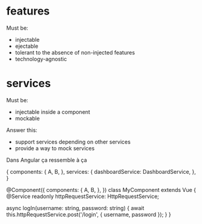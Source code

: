 # features

Must be:
* injectable
* ejectable
* tolerant to the absence of non-injected features
* technology-agnostic

# services

Must be:
* injectable inside a component
* mockable

Answer this:
* support services depending on other services
* provide a way to mock services

Dans Angular ça ressemble à ça

{
  components: {
    A,
    B,
  },
  services: {
    dashboardService: DashboardService,
  },
}

@Component({
  components: {
    A,
    B,
  },
})
class MyComponent extends Vue {
  @Service
  readonly httpRequestService: HttpRequestService;

  async logIn(username: string, password: string) {
    await this.httpRequestService.post('/login', { username, password });
  }
}

<!-- class Component {
  constructor(
    private dashboardService: DashboardService,
    private httpRequestService: HttpRequestService,
  ) {}

  constructor(
    dashboardService: DashboardService,
    httpRequestService: HttpRequestService,
  ) {
    this.dashboardService = dashboardService
    this.httpRequestService = httpRequestService
  }
} -->
